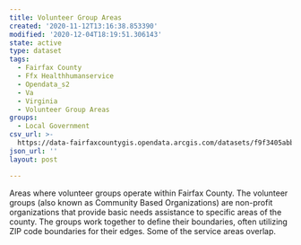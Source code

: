 ```yaml
---
title: Volunteer Group Areas
created: '2020-11-12T13:16:38.853390'
modified: '2020-12-04T18:19:51.306143'
state: active
type: dataset
tags:
  - Fairfax County
  - Ffx Healthhumanservice
  - Opendata_s2
  - Va
  - Virginia
  - Volunteer Group Areas
groups:
  - Local Government
csv_url: >-
  https://data-fairfaxcountygis.opendata.arcgis.com/datasets/f9f3405abbf84e788afeba2eb1e04d2c_13.csv?outSR=%7B%22latestWkid%22%3A2283%2C%22wkid%22%3A102746%7D
json_url: ''
layout: post

---
```

Areas where volunteer groups operate within Fairfax County.  The volunteer groups (also known as Community Based Organizations) are non-profit organizations that provide basic needs assistance to specific areas of the county. The groups work together to define their boundaries, often utilizing ZIP code boundaries for their edges. Some of the service areas overlap.
